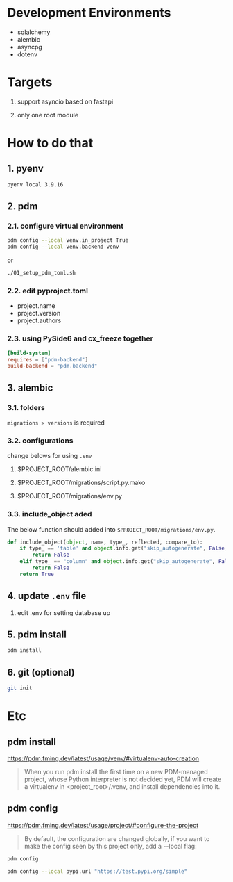 # Development Environments

* sqlalchemy
* alembic
* asyncpg
* dotenv

# Targets
1. support asyncio based on fastapi

2. only one root module



# How to do that

## 1. pyenv

```bash
pyenv local 3.9.16
```

## 2. pdm

### 2.1. configure virtual environment

```bash
pdm config --local venv.in_project True
pdm config --local venv.backend venv
```

or

```bash
./01_setup_pdm_toml.sh
```

### 2.2. edit pyproject.toml

* project.name
* project.version
* project.authors


### 2.3. using PySide6 and cx_freeze together

```toml
[build-system]
requires = ["pdm-backend"]
build-backend = "pdm.backend"
```


## 3. alembic

### 3.1. folders

`migrations > versions` is required


### 3.2. configurations

change belows for using `.env`

1. $PROJECT_ROOT/alembic.ini

2. $PROJECT_ROOT/migrations/script.py.mako

3. $PROJECT_ROOT/migrations/env.py


### 3.3. include_object aded

The below function should added into `$PROJECT_ROOT/migrations/env.py`.

```python
def include_object(object, name, type_, reflected, compare_to):
    if type_ == 'table' and object.info.get("skip_autogenerate", False):
        return False
    elif type_ == "column" and object.info.get("skip_autogenerate", False):
        return False
    return True
```


## 4. update `.env` file

1. edit .env for setting database up


## 5. pdm install

```bash
pdm install
```

## 6. git (optional)

```bash
git init
```


# Etc

## pdm install

https://pdm.fming.dev/latest/usage/venv/#virtualenv-auto-creation

> When you run pdm install the first time on a new PDM-managed project, whose Python interpreter is not decided yet, PDM will create a virtualenv in <project_root>/.venv, and install dependencies into it.

## pdm config

https://pdm.fming.dev/latest/usage/project/#configure-the-project


> By default, the configuration are changed globally, if you want to make the config seen by this project only, add a --local flag:

```bash
pdm config
```

```bash
pdm config --local pypi.url "https://test.pypi.org/simple"
```

